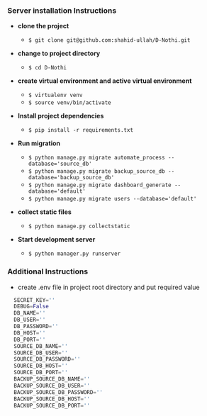 ### Server installation Instructions

- **clone the project**
  - `$ git clone git@github.com:shahid-ullah/D-Nothi.git`
- **change to project directory**
  - `$ cd D-Nothi`
- **create virtual environment and active virtual environment**
  - `$ virtualenv venv`
  - `$ source venv/bin/activate`
- **Install project dependencies**
  - `$ pip install -r requirements.txt`
- **Run migration**
  - `$ python manage.py migrate automate_process --database='source_db'`
  - `$ python manage.py migrate backup_source_db --database='backup_source_db'`
  - `$ python manage.py migrate dashboard_generate --database='default'`
  - `$ python manage.py migrate users --database='default'`

- **collect static files**
  - `$ python manage.py collectstatic`
- **Start development server**
  - `$ python manager.py runserver`

### Additional Instructions

- create .env file in project root directory and put required value

```py
  SECRET_KEY=''
  DEBUG=False
  DB_NAME=''
  DB_USER=''
  DB_PASSWORD=''
  DB_HOST=''
  DB_PORT=''
  SOURCE_DB_NAME=''
  SOURCE_DB_USER=''
  SOURCE_DB_PASSWORD=''
  SOURCE_DB_HOST=''
  SOURCE_DB_PORT=''
  BACKUP_SOURCE_DB_NAME=''
  BACKUP_SOURCE_DB_USER=''
  BACKUP_SOURCE_DB_PASSWORD=''
  BACKUP_SOURCE_DB_HOST=''
  BACKUP_SOURCE_DB_PORT=''
```
